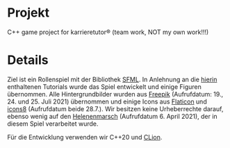 # Projekt
C++ game project for karrieretutor® (team work, NOT my own work!!!)

# Details
Ziel ist ein Rollenspiel mit der Bibliothek [SFML](https://gamecodeschool.com/sfml-projects/). 
In Anlehnung an die [hierin](https://gamecodeschool.com/sfml-projects/) enthaltenen Tutorials wurde das Spiel entwickelt und einige Figuren übernommen. 
Alle Hintergrundbilder wurden aus [Freepik](http://www.freepik.com) (Aufrufdatum: 19., 24. und 25. Juli 2021) übernommen 
und einige Icons aus [Flaticon](https://www.flaticon.com/de/) und [icons8](https://icons8.com/icon/set/popular/doodle) (Aufrufdatum beide 28.7.). 
Wir besitzen keine Urheberrechte darauf, ebenso wenig auf den [Helenenmarsch](https://www.youtube.com/watch?v=cetLSNBnPiA) 
(Aufrufdatum 6. April 2021), der in diesem Spiel verarbeitet wurde.

Für die Entwicklung verwenden wir C++20 und [CLion](https://www.jetbrains.com/de-de/clion/).
